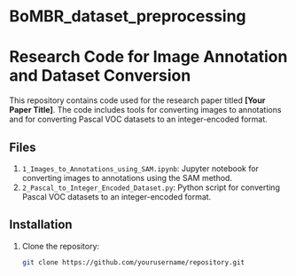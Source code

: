 # BoMBR_dataset_preprocessing
# Research Code for Image Annotation and Dataset Conversion

This repository contains code used for the research paper titled **[Your Paper Title]**. The code includes tools for converting images to annotations and for converting Pascal VOC datasets to an integer-encoded format.

## Files

1. `1_Images_to_Annotations_using_SAM.ipynb`: Jupyter notebook for converting images to annotations using the SAM method.
2. `2_Pascal_to_Integer_Encoded_Dataset.py`: Python script for converting Pascal VOC datasets to an integer-encoded format.

## Installation

1. Clone the repository:
   ```sh
   git clone https://github.com/yourusername/repository.git
